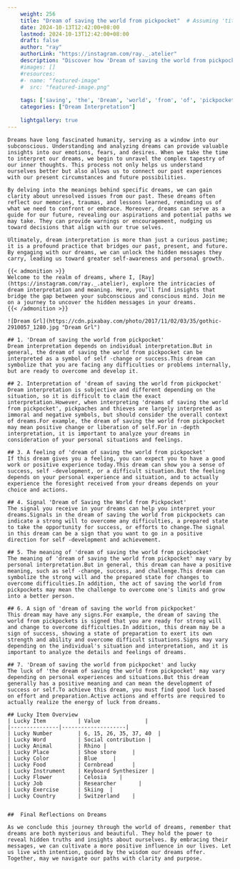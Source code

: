 ```yaml
---
    weight: 256
    title: "Dream of saving the world from pickpocket"  # Assuming 'title' column exists
    date: 2024-10-13T12:42:00+08:00
    lastmod: 2024-10-13T12:42:00+08:00
    draft: false
    author: "ray"
    authorLink: "https://instagram.com/ray._.atelier"
    description: "Discover how 'Dream of saving the world from pickpocket' can interpret your future and uncover its significant meanings in your life."
    #images: []
    #resources:
    #- name: "featured-image"
    #  src: "featured-image.png"
    
    tags: ['saving', 'the', 'Dream', 'world', 'from', 'of', 'pickpocket']
    categories: ["Dream Interpretation"]
    
    lightgallery: true
---
```

    
    Dreams have long fascinated humanity, serving as a window into our subconscious. Understanding and analyzing dreams can provide valuable insights into our emotions, fears, and desires. When we take the time to interpret our dreams, we begin to unravel the complex tapestry of our inner thoughts. This process not only helps us understand ourselves better but also allows us to connect our past experiences with our present circumstances and future possibilities.
    
    By delving into the meanings behind specific dreams, we can gain clarity about unresolved issues from our past. These dreams often reflect our memories, traumas, and lessons learned, reminding us of what we need to confront or embrace. Moreover, dreams can serve as a guide for our future, revealing our aspirations and potential paths we may take. They can provide warnings or encouragement, nudging us toward decisions that align with our true selves.
    
    Ultimately, dream interpretation is more than just a curious pastime; it is a profound practice that bridges our past, present, and future. By engaging with our dreams, we can unlock the hidden messages they carry, leading us toward greater self-awareness and personal growth.
    
    {{< admonition >}}
    Welcome to the realm of dreams, where I, [Ray](https://instagram.com/ray._.atelier), explore the intricacies of dream interpretation and meaning. Here, you’ll find insights that bridge the gap between your subconscious and conscious mind. Join me on a journey to uncover the hidden messages in your dreams.
    {{< /admonition >}}
    
    ![Dream Grl](https://cdn.pixabay.com/photo/2017/11/02/03/35/gothic-2910057_1280.jpg "Dream Grl")
    
    ## 1. 'Dream of saving the world from pickpocket'
    Dream interpretation depends on individual interpretation.But in general, the dream of saving the world from pickpocket can be interpreted as a symbol of self -change or success.This dream can symbolize that you are facing any difficulties or problems internally, but are ready to overcome and develop it.
    
    ## 2. Interpretation of 'dream of saving the world from pickpocket'
    Dream interpretation is subjective and different depending on the situation, so it is difficult to claim the exact interpretation.However, when interpreting 'dreams of saving the world from pickpocket', pickpaches and thieves are largely interpreted as immoral and negative symbols, but should consider the overall context of dreams.For example, the dream of saving the world from pickpocket may mean positive change or liberation of self.For in -depth interpretation, it is important to analyze your dreams in consideration of your personal situations and feelings.
    
    ## 3. A feeling of 'dream of saving the world from pickpocket'
    If this dream gives you a feeling, you can expect you to have a good work or positive experience today.This dream can show you a sense of success, self -development, or a difficult situation.But the feeling depends on your personal experience and situation, and to actually experience the foresight received from your dreams depends on your choice and actions.
    
    ## 4. Signal 'Dream of Saving the World from Pickpocket'
    The signal you receive in your dreams can help you interpret your dreams.Signals in the dream of saving the world from pickpockets can indicate a strong will to overcome any difficulties, a prepared state to take the opportunity for success, or efforts to change.The signal in this dream can be a sign that you want to go in a positive direction for self -development and achievement.
    
    ## 5. The meaning of 'dream of saving the world from pickpocket'
    The meaning of 'dream of saving the world from pickpocket' may vary by personal interpretation.But in general, this dream can have a positive meaning, such as self -change, success, and challenge.This dream can symbolize the strong will and the prepared state for changes to overcome difficulties.In addition, the act of saving the world from pickpockets may mean the challenge to overcome one's limits and grow into a better person.
    
    ## 6. A sign of 'dream of saving the world from pickpocket'
    This dream may have any signs.For example, the dream of saving the world from pickpockets is signed that you are ready for strong will and change to overcome difficulties.In addition, this dream may be a sign of success, showing a state of preparation to exert its own strength and ability and overcome difficult situations.Signs may vary depending on the individual's situation and interpretation, and it is important to analyze the details and feelings of dreams.
    
    ## 7. 'Dream of saving the world from pickpocket' and lucky
    The luck of 'the dream of saving the world from pickpocket' may vary depending on personal experiences and situations.But this dream generally has a positive meaning and can mean the development of success or self.To achieve this dream, you must find good luck based on effort and preparation.Active actions and efforts are required to actually realize the energy of luck from dreams.
    
    ## Lucky Item Overview
    | Lucky Item          | Value              |
    |---------------|--------------------|
    | Lucky Number        | 6, 15, 26, 35, 37, 40  |
    | Lucky Word          | Social contribution |
    | Lucky Animal        | Rhino |
    | Lucky Place         | Shoe store     |
    | Lucky Color         | Blue     |
    | Lucky Food          | Cornbread      |
    | Lucky Instrument    | Keyboard Synthesizer |
    | Lucky Flower        | Celosia    |
    | Lucky Job           | Researcher       |
    | Lucky Exercise      | Skiing  |
    | Lucky Country       | Switzerland    |
    
    
    ##  Final Reflections on Dreams
    
    As we conclude this journey through the world of dreams, remember that dreams are both mysterious and beautiful. They hold the power to reveal hidden truths and insights about ourselves. By embracing their messages, we can cultivate a more positive influence in our lives. Let us live with intention, guided by the wisdom our dreams offer. Together, may we navigate our paths with clarity and purpose.
    
